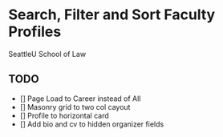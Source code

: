 # Search, Filter and Sort Faculty Profiles

SeattleU School of Law

## TODO

- [] Page Load to Career instead of All
- [] Masonry grid to two col cayout
- [] Profile to horizontal card
- [] Add bio and cv to hidden organizer fields
